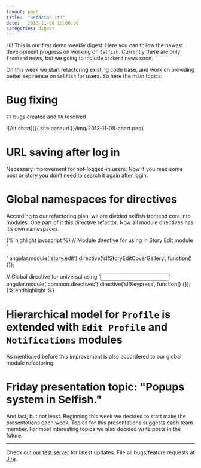 ```yaml
---
layout: post
title:  "Refactor it!"
date:   2013-11-08 19:00:00
categories: digest
---
```


Hi! This is our first demo weekly digest. Here you can follow the newest development progress on working on `Selfish`. Currently there are only `frontend` news, but we going to include `backend` news soon.

On this week we start refactoring existing code base, and work on providing better expirience on `Selfish` for users. So here the main topics:

# Bug fixing

`77` bugs created and `80` resolved

![Alt chart]({{ site.baseurl }}/img/2013-11-08-chart.png)

# URL saving after log in
Necessary improvement for not-logged-in users. Now if you read some post or story you don’t need to search it again after login.

# Global namespaces for directives
According to our refactoring plan, we are divided selfish frontend core into modules. One part of it this directive refactor. Now all module directives has it’s own namespaces.

{% highlight javascript %}
// Module directive for using in Story Edit module
'<div slf-story-edit-cover-gallery></div>'
angular.module('story.edit').directive(‘slfStoryEditCoverGallery’, function() {});

// Global directive for universal using
'<input type=”text” slf-story-edit-cover-gallery>'
angular.module('common.directives').directive(‘slfKeypress’, function() {});
{% endhighlight %}
<br />


# Hierarchical model for `Profile` is extended with `Edit Profile` and `Notifications` modules 

As mentioned before this improvement is also accordered to our global module refactoring.

# Friday presentation topic: "Popups system in Selfish."
And last, but not least. Beginning this week we decided to start make the presentations each week. Topics for this presentations suggests each team member. For most interesting topics we also decided write posts in the future.

* * *
Check out [our test server][test] for latest updates. File all bugs/feature requests at [Jira][jira].

[jira]: http://jira.frumatic.com/
[test]: http://test.selfish.frumatic.com

